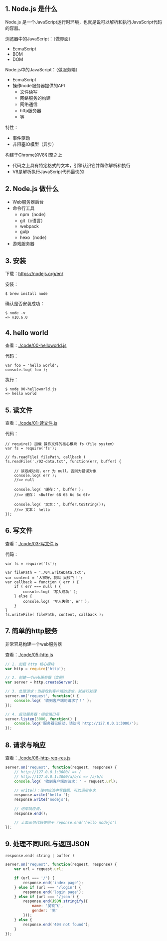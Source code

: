 
## 1. Node.js 是什么

Node.js 是一个JavaScript运行时环境，也就是说可以解析和执行JavaScript代码的容器。

浏览器中的JavaScript：（做界面）
* EcmaScript
* BOM
* DOM

Node.js中的JavaScript：（做服务端）
* EcmaScript
* 操作node服务器提供的API
    * 文件读写
    * 网络服务的构建
    * 网络通信
    * http服务器
    * 等

特性：
* 事件驱动
* 非阻塞IO模型（异步）

构建于Chrome的V8引擎之上
* 代码之上具有特定格式的文本，引擎认识它并帮你解析和执行
* V8是解析执行JavaScript代码最快的

## 2. Node.js 做什么

* Web服务器后台
* 命令行工具
    * npm（node）
    * git（c语言）
    * webpack
    * gulp
    * hexo（node）
* 游戏服务器

## 3. 安装

下载：https://nodejs.org/en/

安装：

    $ brew install node

确认是否安装成功：

    $ node -v
    => v10.6.0

## 4. hello world

查看：[./code/00-helloworld.js](./code/00-helloworld.js)

代码：

    var foo = 'hello world';
    console.log( foo );

执行：

    $ node 00-helloworld.js
    => hello world

## 5. 读文件

查看：[./code/01-读文件.js](./code/01-读文件.js)

代码：

    // require() 加载 操作文件的核心模块 fs（file system）
    var fs = require('fs');

    // fs.readFile( filePath, callback )
    fs.readFile('./02-data.txt', function(err, buffer) {

        // 读取成功则，err 为 null，否则为错误对象
        console.log( err );
        //=> null

        console.log( '缓存：', buffer );
        //=> 缓存： <Buffer 68 65 6c 6c 6f>

        console.log( '文本：', buffer.toString());
        //=> 文本： hello
    });

## 6. 写文件

查看：[./code/03-写文件.js](./code/03-写文件.js)

代码：

    var fs = require('fs');

    var filePath = './04.writeData.txt';
    var content = '大家好，我叫 吴钦飞！';
    var callback = function ( err ) {
        if ( err === null ) {
            console.log( '写入成功' );
        } else {
            console.log( '写入失败', err );
        }
    }
    fs.writeFile( filePath, content, callback );

## 7. 简单的http服务

非常容易构建一个web服务器

查看：[./code/05-http.js](./code/05-http.js)

```JavaScript
// 1. 加载 http 核心模块
var http = require('http');

// 2. 创建一个web服务器（实例）
var server = http.createServer();

// 3. 处理请求：当接收到客户端的请求，就进行处理
server.on('request', function() {
    console.log( '收到客户端的请求了！' );
});

// 4. 启动服务器：绑定端口号
server.listen(3000, function() {
    console.log('服务器已启动，请访问 http://127.0.0.1:3000/');
});

```

## 8. 请求与响应

查看：[./code/06-http-req-res.js](./code/06-http-req-res.js)

```JavaScript
server.on('request', function(request, response) {
    // http://127.0.0.1:3000/ => /
    // http://127.0.0.1:3000/a/b/c => /a/b/c
    console.log( '收到客户端的请求: ' + request.url);

    // write()：往响应流中写数据，可以调用多次
    response.write('hello ');
    response.write('nodejs');
    
    // 结束响应流，
    response.end();

    // 上面三句代码等同于 reponse.end('hello nodejs') 
});
```

## 9. 处理不同URL与返回JSON

`response.end( string | buffer )`

```javascript
server.on('request', function(request, response) {
    var url = request.url;

    if (url === '/') {
        response.end('index page');
    } else if (url === '/login') {
        response.end('login page');
    } else if (url === '/json') {
        response.end(JSON.stringify({
            name: '吴钦飞',
            gender: '男'
        }));
    } else {
        response.end('404 not found');
    }
});
```